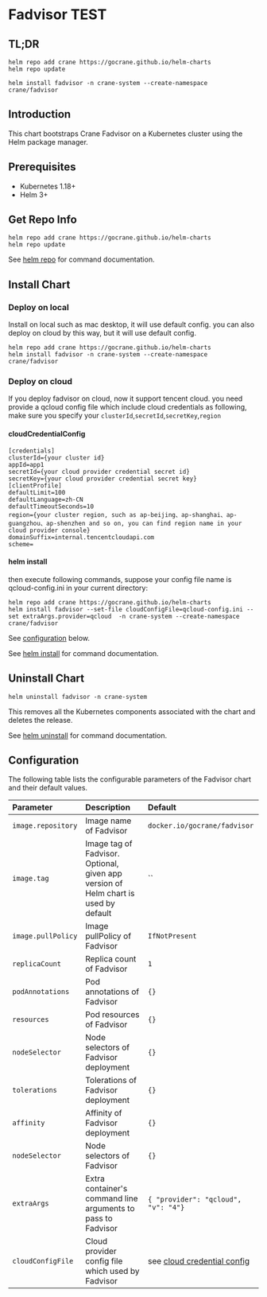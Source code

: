 # Fadvisor TEST
## TL;DR

```console
helm repo add crane https://gocrane.github.io/helm-charts
helm repo update

helm install fadvisor -n crane-system --create-namespace crane/fadvisor
```

## Introduction

This chart bootstraps Crane Fadvisor on a Kubernetes cluster using the Helm package manager.

## Prerequisites

* Kubernetes 1.18+
* Helm 3+

## Get Repo Info

```console
helm repo add crane https://gocrane.github.io/helm-charts
helm repo update
```

See [helm repo](https://helm.sh/docs/helm/helm_repo/) for command documentation.

## Install Chart
### Deploy on local
Install on local such as mac desktop, it will use default config. you can also deploy on cloud by this way, but it will use default config.

```
helm repo add crane https://gocrane.github.io/helm-charts
helm install fadvisor -n crane-system --create-namespace crane/fadvisor
```

### Deploy on cloud
If you deploy fadvisor on cloud, now it support tencent cloud. you need provide a qcloud config file which include cloud credentials as following, make sure you specify your `clusterId`,`secretId`,`secretKey`,`region`

#### cloudCredentialConfig
```
[credentials]
clusterId={your cluster id}
appId=app1
secretId={your cloud provider credential secret id}
secretKey={your cloud provider credential secret key}
[clientProfile]
defaultLimit=100
defaultLanguage=zh-CN
defaultTimeoutSeconds=10
region={your cluster region, such as ap-beijing、ap-shanghai、ap-guangzhou、ap-shenzhen and so on, you can find region name in your cloud provider console}
domainSuffix=internal.tencentcloudapi.com
scheme=
```
#### helm install
then execute following commands, suppose your config file name is qcloud-config.ini in your current directory:
```
helm repo add crane https://gocrane.github.io/helm-charts
helm install fadvisor --set-file cloudConfigFile=qcloud-config.ini --set extraArgs.provider=qcloud  -n crane-system --create-namespace crane/fadvisor
```

See [configuration](#configuration) below.

See [helm install](https://helm.sh/docs/helm/helm_install/) for command documentation.

## Uninstall Chart

```console
helm uninstall fadvisor -n crane-system
```

This removes all the Kubernetes components associated with the chart and deletes the release.

See [helm uninstall](https://helm.sh/docs/helm/helm_uninstall/) for command documentation.

## Configuration

The following table lists the configurable parameters of the Fadvisor chart and their default values.

| Parameter                                                  | Description                               | Default                                         |
|:-----------------------------------------------------------|:------------------------------------------|:------------------------------------------------|
| `image.repository`                                         | Image name of Fadvisor                      | `docker.io/gocrane/fadvisor`                |
| `image.tag`                                                | Image tag of Fadvisor. Optional, given app version of Helm chart is used by default | `` |
| `image.pullPolicy`                                         | Image pullPolicy of Fadvisor | `IfNotPresent` |
| `replicaCount`                                             | Replica count of Fadvisor | `1` |
| `podAnnotations`                                           | Pod annotations  of Fadvisor | `{}` |
| `resources`                                                | Pod resources of Fadvisor | `{}` |
| `nodeSelector`                                             | Node selectors of Fadvisor deployment| `{}` |
| `tolerations`                                              | Tolerations of Fadvisor deployment | `{}` |
| `affinity`                                                 | Affinity of Fadvisor deployment | `{}` |
| `nodeSelector`                                             | Node selectors of Fadvisor | `{}` |
| `extraArgs`                                                | Extra container's command line arguments to pass to Fadvisor | `{ "provider": "qcloud", "v": "4"}` |
| `cloudConfigFile`                                          | Cloud provider config file which used by Fadvisor | see [cloud credential config](#cloudCredentialConfig) |
